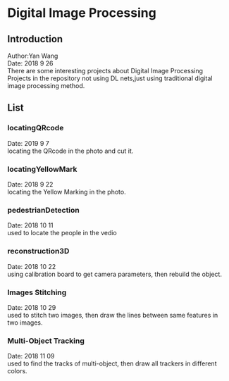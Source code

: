 # Digital Image Processing
## Introduction
Author:Yan Wang <br>
Date: 2018 9 26 <br>
There are some interesting projects about Digital Image Processing<br>
Projects in the repository not using DL nets,just using traditional digital image processing method.<br>

## List
### locatingQRcode
Date: 2019 9 7 <br>
locating the QRcode in the photo and cut it.

### locatingYellowMark
Date: 2018 9 22 <br>
locating the Yellow Marking in the photo.

### pedestrianDetection
Date: 2018 10 11 <br>
used to locate the people in the vedio

### reconstruction3D
Date: 2018 10 22 <br>
using calibration board to get camera parameters, then rebuild the object.

### Images Stitching
Date: 2018 10 29 <br>
used to stitch two images, then draw the lines between same features in two images.

### Multi-Object Tracking
Date: 2018 11 09 <br>
used to find the tracks of multi-object, then draw all trackers in different colors.
